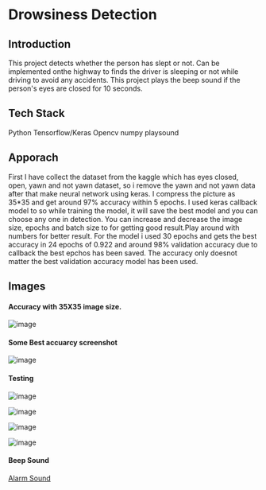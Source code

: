 # Drowsiness Detection

## Introduction
This project detects whether the person has slept or not. Can be implemented onthe highway to finds the driver is sleeping or not while driving to avoid any accidents.
This project plays the beep sound if the person's eyes are closed for 10 seconds.

## Tech Stack
Python
Tensorflow/Keras
Opencv
numpy
playsound

## Apporach
First I have collect the dataset from the kaggle which has eyes closed, open, yawn and not yawn dataset, so i remove the yawn and not yawn data after that make neural network using 
keras. I compress the picture as 35*35 and get around 97% accuracy within 5 epochs. I used keras callback model to so while training the model, it will save the best model and you can choose any one in detection.
You can increase and decrease the image size, epochs and batch size to for getting good result.Play around with numbers for better result.
For the model i used 30 epochs and gets the best accuracy in 24 epochs of 0.922 and around 98% validation accuracy due to callback the best epchos has been saved.
The accuracy only doesnot matter the best validation accuracy model has been used.



## Images
#### Accuracy with 35X35 image size.
![image](https://user-images.githubusercontent.com/65659902/125934094-9fc59786-d4cb-40c3-bb2c-b28b667690f8.png)

#### Some Best accuarcy screenshot
![image](https://user-images.githubusercontent.com/65659902/125935276-b5ff45ce-a7b8-46f6-9e4d-9e22c3be847f.png)

#### Testing

![image](https://user-images.githubusercontent.com/65659902/125936419-2b217a88-96be-4dab-9fe4-c62993902d99.png)

![image](https://user-images.githubusercontent.com/65659902/125936761-4b8bc112-2ad5-4807-9f19-3c1c55c2f5c4.png)

![image](https://user-images.githubusercontent.com/65659902/125936877-9010051c-c46d-468a-b62c-386df8880a71.png)

![image](https://user-images.githubusercontent.com/65659902/125936507-bc425586-9db8-4dc0-ac31-2a37b63c2485.png)

#### Beep Sound

<a href=“alarm.wav”>Alarm Sound</a>



